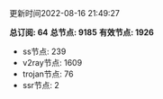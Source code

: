更新时间2022-08-16 21:49:27

**总订阅: 64**
**总节点: 9185**
**有效节点: 1926**
- ss节点: 239
- v2ray节点: 1609
- trojan节点: 76
- ssr节点: 2
